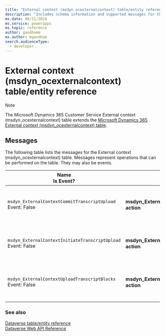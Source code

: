 ```yaml
---
title: "External context (msdyn_ocexternalcontext) table/entity reference (Microsoft Dynamics 365 Customer Service)"
description: "Includes schema information and supported messages for the External context (msdyn_ocexternalcontext) table/entity with Microsoft Dynamics 365 Customer Service."
ms.date: 08/21/2024
ms.service: powerapps
ms.topic: reference
author: gandhamm
ms.author: mgandham
search.audienceType: 
  - developer
---
```


# External context (msdyn_ocexternalcontext) table/entity reference



> [!NOTE]
> The Microsoft Dynamics 365 Customer Service External context (msdyn_ocexternalcontext) table extends the [Microsoft Dynamics 365 External context (msdyn_ocexternalcontext) table](/dynamics365/developer/entities//msdyn_ocexternalcontext).


## Messages

The following table lists the messages for the External context (msdyn_ocexternalcontext) table.
Messages represent operations that can be performed on the table. They may also be events.

| Name <br />Is Event? |Web API Operation |SDK for .NET |
| ---- | ----- |----- |
| `msdyn_ExternalContextCommitTranscriptUpload`<br />Event: False |**msdyn_ExternalContextCommitTranscriptUpload action** |[Learn to use messages with the SDK for .NET](/power-apps/developer/data-platform/org-service/use-messages)|
| `msdyn_ExternalContextInitiateTranscriptUpload`<br />Event: False |**msdyn_ExternalContextInitiateTranscriptUpload action** |[Learn to use messages with the SDK for .NET](/power-apps/developer/data-platform/org-service/use-messages)|
| `msdyn_ExternalContextUploadTranscriptBlocks`<br />Event: False |**msdyn_ExternalContextUploadTranscriptBlocks action** |[Learn to use messages with the SDK for .NET](/power-apps/developer/data-platform/org-service/use-messages)|





### See also

[Dataverse table/entity reference](../about-entity-reference.md)  
[Dataverse Web API Reference](/power-apps/developer/data-platform/webapi/reference/about)   


